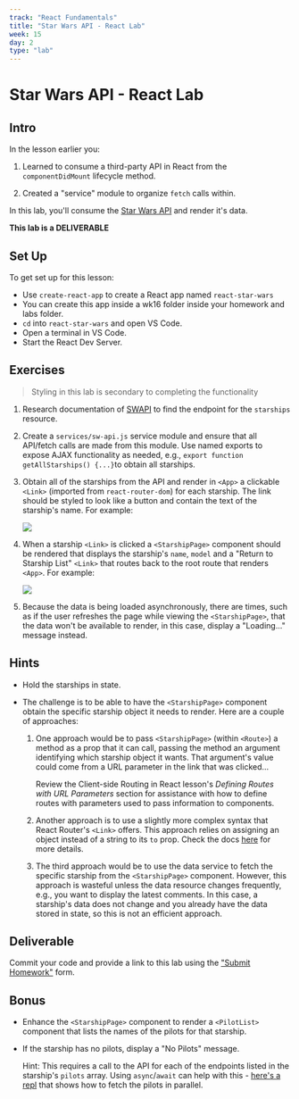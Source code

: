 ```yaml
---
track: "React Fundamentals"
title: "Star Wars API - React Lab"
week: 15
day: 2
type: "lab"
---
```



# Star Wars API - React Lab

## Intro

In the lesson earlier you:

1. Learned to consume a third-party API in React from the `componentDidMount` lifecycle method.
 
2. Created a "service" module to organize `fetch` calls within.

In this lab, you'll consume the [Star Wars API](https://swapi.co/) and render it's data.

**This lab is a DELIVERABLE**

## Set Up

To get set up for this lesson:

- Use `create-react-app` to create a React app named `react-star-wars`
- You can create this app inside a wk16 folder inside your homework and labs folder.
- `cd` into `react-star-wars` and open VS Code.
- Open a terminal in VS Code.
- Start the React Dev Server.

## Exercises

> Styling in this lab is secondary to completing the functionality

1. Research documentation of [SWAPI](https://swapi.co/documentation) to find the endpoint for the `starships` resource.

2. Create a `services/sw-api.js` service module and ensure that all API/fetch calls are made from this module. Use named exports to expose AJAX functionality as needed, e.g., `export function getAllStarships() {...}`to obtain all starships.

3. Obtain all of the starships from the API and render in `<App>` a clickable `<Link>` (imported from `react-router-dom`) for each starship. The link should be styled to look like a button and contain the text of the starship's name.  For example:

	<img src="https://i.imgur.com/VERV0nk.png">

4. When a starship `<Link>` is clicked a `<StarshipPage>` component should be rendered that displays the starship's `name`, `model` and a "Return to Starship List" `<Link>` that routes back to the root route that renders `<App>`. For example:

	<img src="https://i.imgur.com/IjRwsHk.png">

5. Because the data is being loaded asynchronously, there are times, such as if the user refreshes the page while viewing the `<StarshipPage>`, that the data won't be available to render, in this case, display a "Loading..." message instead.

## Hints

- Hold the starships in state.

- The challenge is to be able to have the `<StarshipPage>` component obtain the specific starship object it needs to render. Here are a couple of approaches:

	1. One approach would be to pass `<StarshipPage>` (within `<Route>`) a method as a prop that it can call, passing the method an argument identifying which starship object it wants. That argument's value could come from a URL parameter in the link that was clicked...

		Review the Client-side Routing in React lesson's _Defining Routes with URL Parameters_ section for assistance with how to define routes with parameters used to pass information to components.
		
	2. Another approach is to use a slightly more complex syntax that React Router's `<Link>` offers.  This approach relies on assigning an object instead of a string to its `to` prop.  Check the docs [here](https://reacttraining.com/react-router/web/api/Link/to-object) for more details.

	3. The third approach would be to use the data service to fetch the specific starship from the `<StarshipPage>` component.  However, this approach is wasteful unless the data resource changes frequently, e.g., you want to display the latest comments.  In this case, a starship's data does not change and you already have the data stored in state, so this is not an efficient approach.

## Deliverable

Commit your code and provide a link to this lab using the ["Submit Homework"](https://forms.gle/ZhsdJF2JpgvAK41h6) form.

## Bonus

- Enhance the `<StarshipPage>` component to render a `<PilotList>` component that lists the names of the pilots for that starship.

- If the starship has no pilots, display a "No Pilots" message.

	Hint: This requires a call to the API for each of the endpoints listed in the starship's `pilots` array. Using `async`/`await` can help with this - [here's a repl](https://repl.it/@DanielJS/Multiple-AJAX-Calls) that shows how to fetch the pilots in parallel.
